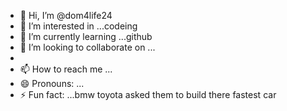 - 👋 Hi, I’m @dom4life24
- 👀 I’m interested in ...codeing
- 🌱 I’m currently learning ...github
- 💞️ I’m looking to collaborate on ...
- 
- 📫 How to reach me ...
- 😄 Pronouns: ...
- ⚡ Fun fact: ...bmw toyota asked them to build there fastest car
<!---
dom4life24/dom4life24 is a ✨ special ✨ repository because its `README.md` (this file) appears on your GitHub profile.
You can click the Preview link to take a look at your changes.
--->
